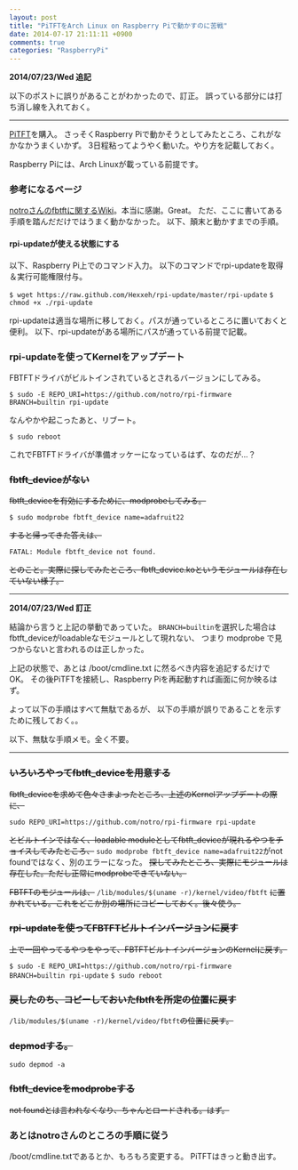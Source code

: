 ```yaml
---
layout: post
title: "PiTFTをArch Linux on Raspberry Piで動かすのに苦戦"
date: 2014-07-17 21:11:11 +0900
comments: true
categories: "RaspberryPi"
---
```


**2014/07/23/Wed 追記**

以下のポストに誤りがあることがわかったので、訂正。
誤っている部分には打ち消し線を入れておく。

------

[PiTFT](http://www.adafruit.com/products/1601)を購入。
さっそくRaspberry Piで動かそうとしてみたところ、これがなかなかうまくいかず。
3日程粘ってようやく動いた。やり方を記載しておく。

Raspberry Piには、Arch Linuxが載っている前提です。

### 参考になるページ

[notroさんのfbtftに関するWiki](https://github.com/notro/fbtft/wiki)。本当に感謝。Great。
ただ、ここに書いてある手順を踏んだだけではうまく動かなかった。
以下、顛末と動かすまでの手順。

#### rpi-updateが使える状態にする

以下、Raspberry Pi上でのコマンド入力。
以下のコマンドでrpi-updateを取得＆実行可能権限付与。

`$ wget https://raw.github.com/Hexxeh/rpi-update/master/rpi-update`
`$ chmod +x ./rpi-update`

rpi-updateは適当な場所に移しておく。パスが通っているところに置いておくと便利。
以下、rpi-updateがある場所にパスが通っている前提で記載。

### rpi-updateを使ってKernelをアップデート

FBTFTドライバがビルトインされているとされるバージョンにしてみる。

`$ sudo -E REPO_URI=https://github.com/notro/rpi-firmware BRANCH=builtin rpi-update`

なんやかや起こったあと、リブート。

`$ sudo reboot`

これでFBTFTドライバが準備オッケーになっているはず、なのだが…？

### ~~fbtft_deviceがない~~

~~fbtft_deviceを有効にするために、modprobeしてみる。~~

`$ sudo modprobe fbtft_device name=adafruit22`

~~すると帰ってきた答えは、~~

`FATAL: Module fbtft_device not found.`

~~とのこと。実際に探してみたところ、fbtft_device.koというモジュールは存在していない様子。~~

----

**2014/07/23/Wed 訂正**

結論から言うと上記の挙動であっていた。
`BRANCH=builtin`を選択した場合はfbtft_deviceがloadableなモジュールとして現れない、
つまり modprobe で見つからないと言われるのは正しかった。

上記の状態で、あとは /boot/cmdline.txt に然るべき内容を追記するだけでOK。
その後PiTFTを接続し、Raspberry Piを再起動すれば画面に何か映るはず。

よって以下の手順はすべて無駄であるが、
以下の手順が誤りであることを示すために残しておく。。


以下、無駄な手順メモ。全く不要。

----

### ~~いろいろやってfbtft_deviceを用意する~~

~~fbtft_deviceを求めて色々さまよったところ、上述のKernelアップデートの際に、~~

`sudo REPO_URI=https://github.com/notro/rpi-firmware rpi-update`

~~とビルトインではなく、loadable moduleとしてfbtft_deviceが現れるやつをチョイスしてみたところ、~~
`sudo modprobe fbtft_device name=adafruit22`がnot foundではなく、別のエラーになった。
~~探してみたところ、実際にモジュールは存在した。ただし正常にmodprobeできていない。~~

~~FBTFTのモジュールは、~~
`/lib/modules/$(uname -r)/kernel/video/fbtft`
~~に置かれている。これをどこか別の場所にコピーしておく。後々使う。~~

### ~~rpi-updateを使ってFBTFTビルトインバージョンに戻す~~

~~上で一回やってるやつをやって、FBTFTビルトインバージョンのKernelに戻す。~~

`$ sudo -E REPO_URI=https://github.com/notro/rpi-firmware BRANCH=builtin rpi-update`
`$ sudo reboot`

### ~~戻したのち、コピーしておいたfbtftを所定の位置に戻す~~

`/lib/modules/$(uname -r)/kernel/video/fbtft`~~の位置に戻す。~~

### ~~depmodする。~~

`sudo depmod -a`

### ~~fbtft_deviceをmodprobeする~~

~~not foundとは言われなくなり、ちゃんとロードされる。はず。~~

### あとはnotroさんのところの手順に従う

/boot/cmdline.txtであるとか、もろもろ変更する。
PiTFTはきっと動き出す。

